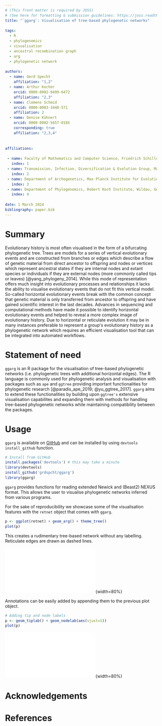 ```yaml
---
# (This front matter is required by JOSS)
# (See here for formatting & submission guidelines: https://joss.readthedocs.io/en/latest/submitting.html#how-should-my-paper-be-formatted)
title: "`ggarg`: Visualisation of tree‑based phylogenetic networks"

tags:
  - R
  - phylogenomics
  - visualisation
  - ancestral recombination graph
  - arg
  - phylogenetic network

authors:
  - name: Gerd Specht
    affiliation: "1,2"
  - name: Arthur Kocher
    orcid: 0000-0002-9499-6472
    affiliation: "2,3"
  - name: Clemens Schmid
    orcid: 0000-0003-3448-571
    affiliation: 2
  - name: Denise Kühnert
    orcid: 0000-0002-5657-018X
    corresponding: true
    affiliation: "2,3,4"


affiliations:
 
 - name: Faculty of Mathematics and Computer Science, Friedrich Schiller University Jena, Germany
   index: 1
 - name: Transmission, Infection, Diversification & Evolution Group, Max Planck Institute of Geoanthropology, Jena, Germany
   index: 2
 - name: Department of Archogenetics, Max Planck Institute for Evolutionary Anthropology, Leipzig, Germany
   index: 3
 - name: Department of Phylogenomics, Robert Koch Institute, Wildau, Germany
   index: 4

date: 1 March 2024
bibliography: paper.bib
---
```


<!---
- 250-1000 words

- A summary describing the high-level functionality and purpose of the software for a diverse, non-specialist audience.

- A Statement of need section that clearly illustrates the research purpose of the software and places it in the context of related work.

- A list of key references, including to other software addressing related needs. Note that the references should include full names of venues, e.g., journals and conferences, not abbreviations only understood in the context of a specific discipline.

- Mention (if applicable) a representative set of past or ongoing research projects using the software and recent scholarly publications enabled by it.

- Acknowledgement of any financial support.
-->

# Summary

Evolutionary history is most often visualised in the form of a bifurcating phylogenetic tree. Trees are models for a series of vertical evolutionary events and are constructed from branches or edges which describe a flow of genetic material from direct ancestor to offspring and nodes or vertices which represent ancestral states if they are internal nodes and extant species or individuals if they are external nodes (more commonly called tips or leaves) [@yang_phylogeny_2014]. While this mode of representation offers much insight into evolutionary processes and relationships it lacks the ability to visualise evolutionary events that do not fit this vertical model. So-called horizontal evolutionary events break with the common concept that genetic material is only transferred from ancestor to offspring and have gained scientific interest in the last decades. Advances in sequencing and computational methods have made it possible to identify horizontal evolutionary events and helped to reveal a more complex image of evolutionary history. Due to horizontal or reticulate evolution it may be in many instances preferable to represent a group's evolutionary history as a phylogenetic network which requires an efficient visualisation tool that can be integrated into automated workflows.


# Statement of need
`ggarg` is an R package for the visualisation of tree-based phylogenetic networks (i.e. phylogenetic trees with additional horizontal edges). The R language is commonly used for phylogenetic analysis and visualisation with packages such as `ape` and `ggtree` providing important functionalities for phylogenetic research [@paradis_ape_2019; @yu_ggtree_2017]. `ggarg` aims to extend these functionalities by building upon `ggtree's` extensive visualisation capabilites and expanding them with methods for handling tree-based phylogenetic networks while maintaining compatibility between the packages. 

# Usage
`ggarg` is available on [GitHub](https://github.com/grdspcht/ggarg) and can be installed by using `devtools` `install_github` function.

```r
# Install from GitHub
install.packages('devtools') # this may take a minute
library(devtools)
install_github('grdspcht/ggarg')
library(ggarg)
```


`ggarg` provides functions for reading extended Newick and (Beast2) NEXUS format. This allows the user to visualise phylogenetic networks inferred from various programs. 

For the sake of reproducibility we showcase some of the visualisation features with the `retnet` object that comes with `ggarg`.

```r
p <- ggplot(retnet) + geom_arg() + theme_tree()
plot(p)
```
This creates a rudimentary tree-based network without any labelling. Reticulate edges are drawn as dashed lines. 

![A rudimentary tree-based network plotted with `ggarg`\label{fig:arg1}](rudarg.pdf){width=80%}

Annotations can be easily added by appending them to the previous plot object.

```r
# Adding tip and node labels
p <- geom_tiplab() + geom_nodelab(aes(vjust=1))
plot(p)
```

![An explicit phylogenetic network with added tip labels
(A-D) and node labels (1-8). Note that node labels for reticulation edges (in dashed
lines) include a ”#” per extended Newick definition.
\label{fig:arg1}](labels.pdf){width=80%}



<!---
# Citations

Citations to entries in paper.bib should be in
[rMarkdown](http://rmarkdown.rstudio.com/authoring_bibliographies_and_citations.html)
format.

If you want to cite a software repository URL (e.g. something on GitHub without a preferred
citation) then you can do it with the example BibTeX entry below for @fidgit.

For a quick reference, the following citation commands can be used:
- `@author:2001`  ->  "Author et al. (2001)"
- `[@author:2001]` -> "(Author et al., 2001)"
- `[@author1:2001; @author2:2001]` -> "(Author1 et al., 2001; Author2 et al., 2002)"

-->

<!---
# Figures

Figures can be included like this:
![Caption for example figure.\label{fig:example}](figure.png)
and referenced from text using \autoref{fig:example}.

Figure sizes can be customized by adding an optional second parameter:
![Caption for example figure.](figure.png){ width=20% }
-->

# Acknowledgements

# References
<!--- Auto-generated, no need to add something here -->

